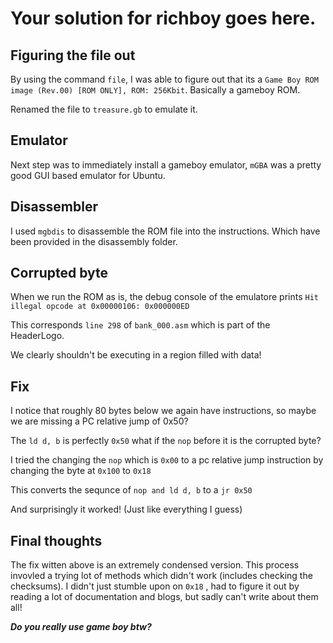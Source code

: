 # Your solution for richboy goes here.

## Figuring the file out
By using the command `file`, I was able to figure out that its a `Game Boy ROM image (Rev.00) [ROM ONLY], ROM: 256Kbit`. Basically a gameboy ROM.

Renamed the file to `treasure.gb` to emulate it.

## Emulator
Next step was to immediately install a gameboy emulator, `mGBA` was a pretty good GUI based emulator for Ubuntu.

## Disassembler
I used `mgbdis` to disassemble the ROM file into the instructions. Which have been provided in the disassembly folder.

## Corrupted byte
When we run the ROM as is, the debug console of the emulatore prints `Hit illegal opcode at 0x00000106: 0x000000ED`

This corresponds `line 298` of `bank_000.asm` which is part of the HeaderLogo.

We clearly shouldn't be executing in a region filled with data!

## Fix
I notice that roughly 80 bytes below we again have instructions, so maybe we are missing a PC relative jump of 0x50?

The `ld d, b` is perfectly `0x50` what if the `nop` before it is the corrupted byte?

I tried the changing the `nop` which is `0x00` to a pc relative jump instruction by changing the byte at `0x100` to `0x18`

This converts the sequnce of `nop and ld d, b` to a `jr 0x50`

And surprisingly it worked! (Just like everything I guess)

## Final thoughts
The fix witten above is an extremely condensed version. This process invovled a trying lot of methods which didn't work (includes checking the checksums). I didn't just stumble upon on `0x18` , had to figure it out by reading a lot of documentation and blogs, but sadly can't write about them all!

_**Do you really use game boy btw?**_